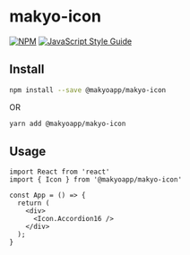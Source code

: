 # makyo-icon

> 

[![NPM](https://img.shields.io/npm/v/makyo-icon.svg)](https://www.npmjs.com/package/makyo-icon) [![JavaScript Style Guide](https://img.shields.io/badge/code_style-standard-brightgreen.svg)](https://standardjs.com)

## Install

```bash
npm install --save @makyoapp/makyo-icon
```

OR

```bash
yarn add @makyoapp/makyo-icon
```

## Usage

```tsx
import React from 'react'
import { Icon } from '@makyoapp/makyo-icon'

const App = () => {
  return (
    <div>
      <Icon.Accordion16 />
    </div>
  );
}
```